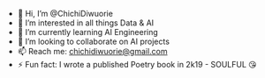 - 👋 Hi, I’m @ChichiDiwuorie
- 👀 I’m interested in all things Data & AI
- 🌱 I’m currently learning AI Engineering
- 💞️ I’m looking to collaborate on AI projects
- 📫 Reach me: chichidiwuorie@gmail.com
- ⚡ Fun fact: I wrote a published Poetry book in 2k19 - SOULFUL 😘

<!---
ChichiDiwuorie/ChichiDiwuorie is a ✨ special ✨ repository because its `README.md` (this file) appears on your GitHub profile.
You can click the Preview link to take a look at your changes.
--->
